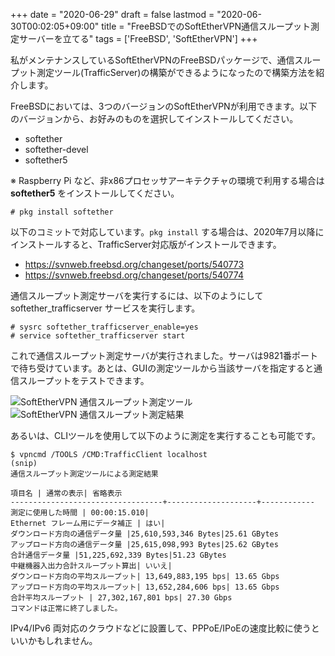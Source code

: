 +++
date = "2020-06-29"
draft = false
lastmod = "2020-06-30T00:02:05+09:00"
title = "FreeBSDでのSoftEtherVPN通信スループット測定サーバーを立てる"
tags = ['FreeBSD', 'SoftEtherVPN']
+++



私がメンテナンスしているSoftEtherVPNのFreeBSDパッケージで、通信スループット測定ツール(TrafficServer)の構築ができるようになったので構築方法を紹介します。

FreeBSDにおいては、3つのバージョンのSoftEtherVPNが利用できます。以下のバージョンから、お好みのものを選択してインストールしてください。

* softether
* softether-devel
* softether5

※ Raspberry Pi など、非x86プロセッサアーキテクチャの環境で利用する場合は **softether5** をインストールしてください。

```shell
# pkg install softether
```

以下のコミットで対応しています。`pkg install` する場合は、2020年7月以降にインストールすると、TrafficServer対応版がインストールできます。


* https://svnweb.freebsd.org/changeset/ports/540773
* https://svnweb.freebsd.org/changeset/ports/540774

通信スループット測定サーバを実行するには、以下のようにして softether_trafficserver サービスを実行します。

```shell
# sysrc softether_trafficserver_enable=yes
# service softether_trafficserver start
```

これで通信スループット測定サーバが実行されました。サーバは9821番ポートで待ち受けています。あとは、GUIの測定ツールから当該サーバを指定すると通信スループットをテストできます。

<img src="https://lh3.googleusercontent.com/pw/ACtC-3eZBe-oWOjWtt5o88cnbGsZptYMN3Ajw4SDaf8uLmSNtJatzhByQzaHNo__cDlFeTSQF7IM-eb4cNa9SS3iUf90iHIlvIi99RV3MVykPP8KgDPq6A5gRd7tG-5q_trcEEL-Rbhw9uowXzu3kX6SDHDfEg=w792-no" alt="SoftEtherVPN 通信スループット測定ツール">

<img src="https://lh3.googleusercontent.com/pw/ACtC-3cAftPL-rgSMDfrVKlCv9ZFtCv7YYHeLXb1K0nf6z2BVHi-Z5cj45IhMBa1VwM2szsFcKt9fEmLd0EWuq-SF-Q5IFbe0l9ac9KpqHkqo_lP8WE4pT1cnus-eAMlDtmAM3x_ihm0dCmaYijgP7DIh2eYAA=w662-h472-no" alt="SoftEtherVPN 通信スループット測定結果">

あるいは、CLIツールを使用して以下のように測定を実行することも可能です。

```shell
$ vpncmd /TOOLS /CMD:TrafficClient localhost
(snip)
通信スループット測定ツールによる測定結果  
  
項目名 | 通常の表示| 省略表示  
----------------------------------+--------------------+------------  
測定に使用した時間 | 00:00:15.010|  
Ethernet フレーム用にデータ補正 | はい|  
ダウンロード方向の通信データ量 |25,610,593,346 Bytes|25.61 GBytes  
アップロード方向の通信データ量 |25,615,098,993 Bytes|25.62 GBytes  
合計通信データ量 |51,225,692,339 Bytes|51.23 GBytes  
中継機器入出力合計スループット算出| いいえ|  
ダウンロード方向の平均スループット| 13,649,883,195 bps| 13.65 Gbps  
アップロード方向の平均スループット| 13,652,284,606 bps| 13.65 Gbps  
合計平均スループット | 27,302,167,801 bps| 27.30 Gbps  
コマンドは正常に終了しました。
```

IPv4/IPv6 両対応のクラウドなどに設置して、PPPoE/IPoEの速度比較に使うといいかもしれません。


